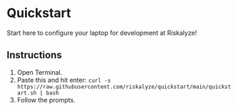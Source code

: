# Quickstart

Start here to configure your laptop for development at Riskalyze!

## Instructions

1. Open Terminal.
2. Paste this and hit enter: `curl -s https://raw.githubusercontent.com/riskalyze/quickstart/main/quickstart.sh | bash`
3. Follow the prompts.
